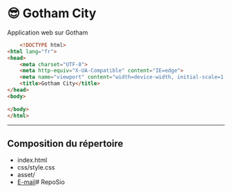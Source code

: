 # &#128526; Gotham City
Application web sur Gotham

```html
    <!DOCTYPE html>
<html lang="fr">
<head>
    <meta charset="UTF-8">
    <meta http-equiv="X-UA-Compatible" content="IE=edge">
    <meta name="viewport" content="width=device-width, initial-scale=1.0">
    <title>Gotham City</title>
</head>
<body>
    
</body>
</html>
```
--- 
## Composition du répertoire
* index.html
* css/style.css
* asset/
* [E-mail](mailto:giusmili67@gmail.com)#   R e p o S i o  
 